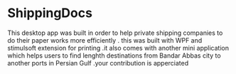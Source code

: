 # ShippingDocs
This desktop app was built in order to help private shipping companies to do their paper works more efficiently .
this was built with WPF and stimulsoft extension for printing .it also comes with another mini application which helps users to  find
lenghth destinations from Bandar Abbas city to another ports in Persian Gulf .your contribution is apperciated 


